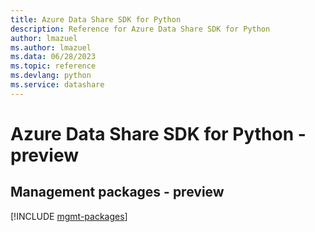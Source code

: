 ```yaml
---
title: Azure Data Share SDK for Python
description: Reference for Azure Data Share SDK for Python
author: lmazuel
ms.author: lmazuel
ms.data: 06/28/2023
ms.topic: reference
ms.devlang: python
ms.service: datashare
---
```

# Azure Data Share SDK for Python - preview

## Management packages - preview
[!INCLUDE [mgmt-packages](data-share-mgmt-index.md)]
